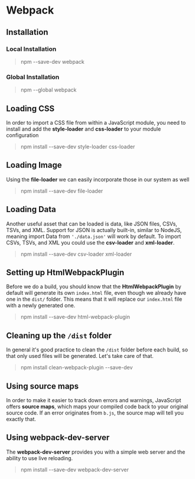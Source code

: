 # Webpack
## Installation
### Local Installation
> npm --save-dev webpack

### Global Installation
> npm --global webpack

## Loading CSS
In order to import a CSS file from within a JavaScript module, you need to install and add the **style-loader** and **css-loader** to your module configuration
> npm install --save-dev style-loader css-loader

## Loading Image
Using the **file-loader** we can easily incorporate those in our system as well
> npm install --save-dev file-loader

## Loading Data
Another useful asset that can be loaded is data, like JSON files, CSVs, TSVs, and XML. Support for JSON is actually built-in, similar to NodeJS, meaning import Data from `` './data.json' `` will work by default. To import CSVs, TSVs, and XML you could use the **csv-loader** and **xml-loader**. 
> npm install --save-dev csv-loader xml-loader

## Setting up HtmlWebpackPlugin
Before we do a build, you should know that the **HtmlWebpackPlugin** by default will generate its own ``index.html`` file, even though we already have one in the ``dist/`` folder. This means that it will replace our ``index.html`` file with a newly generated one.
> npm install --save-dev html-webpack-plugin

## Cleaning up the ``/dist`` folder
In general it's good practice to clean the ``/dist`` folder before each build, so that only used files will be generated. Let's take care of that.
> npm install clean-webpack-plugin --save-dev

## Using source maps
In order to make it easier to track down errors and warnings, JavaScript offers **source maps**, which maps your compiled code back to your original source code. If an error originates from ``b.js``, the source map will tell you exactly that.

## Using webpack-dev-server
The **webpack-dev-server** provides you with a simple web server and the ability to use live reloading. 
> npm install --save-dev webpack-dev-server